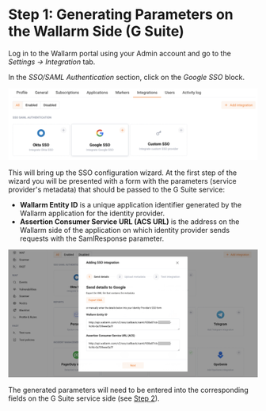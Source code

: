 #   Step 1: Generating Parameters on the Wallarm Side (G Suite)

[img-gsuite-sso-provider-wl]:   ../../../../images/admin-guides/configuration-guides/sso/gsuite/gsuite-sso-provider-wl.png
[img-sp-metadata]:              ../../../../images/admin-guides/configuration-guides/sso/gsuite/sp-metadata.png

[doc-setup-idp]:                setup-idp.md

Log in to the Wallarm portal using your Admin account and go to the *Settings → Integration* tab.

In the *SSO/SAML Authentication* section, click on the *Google SSO* block.

![!The “Google SSO” block][img-gsuite-sso-provider-wl]

This will bring up the SSO configuration wizard. At the first step of the wizard you will be presented with a form with the parameters (service provider's metadata) that should be passed to the G Suite service:
*   **Wallarm Entity ID** is a unique application identifier generated by the Wallarm application for the identity provider.
*   **Assertion Consumer Service URL (ACS URL)** is the address on the Wallarm side of the application on which identity provider sends requests with the SamlResponse parameter.

![!Service provider's metadata][img-sp-metadata]

The generated parameters will need to be entered into the corresponding fields on the G Suite service side (see [Step 2][doc-setup-idp]).